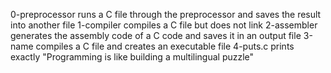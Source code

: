0-preprocessor runs a C file through the preprocessor and saves the result into another file
1-compiler compiles a C file but does not link
2-assembler generates the assembly code of a C code and saves it in an output file
3-name compiles a C file and creates an executable file
4-puts.c prints exactly "Programming is like building a multilingual puzzle"
